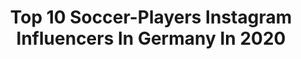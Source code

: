 ---
title: Top 10 Soccer-Players Instagram Influencers In Germany In 2020
description: >-
  Find top soccer-players Instagram influencers in Germany in 2020. Most popular hashtags: #football #soccer #bundesliga.
platform: Instagram
hits: 22
text_top: Analyze the top-rated Instagram influencers on inBeat.
text_bottom: inBeat has 22 Instagram influencers like this in Germany for you to work with.
profiles:
  - username: "marvinmehlem6"
    fullname: >-
      Marvin Mehlem
    bio: >-
      Soccer player for SV Darmstadt 98 🔵⚪️
    location: "Germany"
    followers: 8984
    engagement: 1276
    commentsToLikes: 0.010970
    id: ckap30e2y13ld0i7825zdlz7k
    verified: true
    hashtags: "#ngu, #ago"
  - username: "tayganegehankaplan64"
    fullname: >-
      Taygan Kaplan T E K 64
    bio: >-
      Name: @tayganegehankaplan64 👦🏻 Profession: Youth Soccer Player DSC99 ⚽️ official account 🥅 #tek64 Tiger 🐅🧿 #düsseldorf #ratingen #uerdingen #uşak
    location: "Germany"
    followers: 2416
    engagement: 636
    commentsToLikes: 0.041294
    id: ck9wej65nkias0j783qlt3lwc
    verified: false
    hashtags: "#sport, #laliga, #du, #milano"
  - username: "jan_mauersberger"
    fullname: >-
      Jan Mauersberger
    bio: >-
      💥 marketing at @tsv1860 🎙 commentator #löwenradio & host #löwenpodcast ⚽️ former pro soccer player 📚 media & communication 🏡 based in #munich
    location: "Germany"
    followers: 9134
    engagement: 618
    commentsToLikes: 0.012298
    id: ck0ty3su6li7o0i19txgvyxd0
    verified: false
    hashtags: "#fun, #monacomauer, #radio, #webradio"
  - username: "laurafreigang"
    fullname: >-
      Laura Freigang
    bio: >-
      pro soccer player for @1.ffcfrankfurt eat yo veggies
    location: "Germany"
    followers: 8337
    engagement: 1340
    commentsToLikes: 0.017259
    id: ck5pwq7e6o1oa0i11osgonk7i
    verified: true
    hashtags: "#sundays, #score, #underdog, #trainingslager"
  - username: "felixcasa"
    fullname: >-
      Felix
    bio: >-
      freekickerz member @teamfk tiktok: felixcasa 450k + soccerplayer | sportsman | content creator brand ambassador @soschmeckterfolg ——————————————
    location: "Germany"
    followers: 30331
    engagement: 1656
    commentsToLikes: 0.025698
    id: ck5hnb6xtnhrw0i11q0pgjsbk
    verified: true
    hashtags: "#funny, #soccer, #werbung, #football"
  - username: "thisismiri__"
    fullname: >-
      Miri ⚡️🏋🏽‍♀️⚽️🏃‍♀️
    bio: >-
      Personaltraining & Groupfitness Soccerplayer & Athletictrainer ⚽️ Bootcamps in Frankfurt 📍 Sportscience 👩‍🎓 @myproteinde [-32% mit Mirimyp] ⬇️
    location: "Germany"
    followers: 126238
    engagement: 208
    commentsToLikes: 0.030875
    id: ckaoycj9rgxsv0i788b0va8ev
    verified: false
    hashtags: "#fitfamgermany, #girlswholift, #prettylittleiiinspo, #gym"
  - username: "_fotoni"
    fullname: >-
      Toni Rohmann
    bio: >-
      📍 Rostock - Berlin 📸 @toni_rohmann 📸 @hansarostock 🗞 Zum Artikel.⤵️
    location: "Germany"
    followers: 9703
    engagement: 1184
    commentsToLikes: 0.005918
    id: ck0vxb4yuy1ja0i19kf2080gm
    verified: false
    hashtags: "#mv, #ostsee, #fussball, #fch"
  - username: "samirasamii_official_page"
    fullname: >-
      Dr. Samira Samii - دكتر سميعى
    bio: >-
      Dr. MBA-Sportmanagement Ambassador @p_mertesacker Foundation Woman of the year 2012/2014/2017 Fashion Icon 2017,2018,2019 Charity Lady All Posts ©️
    location: "Germany"
    followers: 1086791
    engagement: 190
    commentsToLikes: 0.000000
    id: ck5zymm7za57j0i14oqec5xej
    verified: true
    hashtags: "#soccerworld, #beauty, #samirasamii, #soccerlife"
  - username: "frey_michi"
    fullname: >-
      MICHI FREY
    bio: >-
      Management: @soccer.mondial Football player for @fenerbahce
    location: "Germany"
    followers: 290075
    engagement: 293
    commentsToLikes: 0.022797
    id: ck0ubx6xffgmn0i19dpsmfzm0
    verified: true
    hashtags: "#derclublebt, #immerweiternachvorn, #fcn"
  - username: "moanesdabbur"
    fullname: >-
      Moanes Dabbur
    bio: >-
      Professional football player of @tsghoffenheim ⚽️ Management: @soccer.mondial 💼 & @nim.group 💼 #Familyfirst ثقة في الله نجاح☝🏻
    location: "Germany"
    followers: 124269
    engagement: 785
    commentsToLikes: 0.010214
    id: ck5hm7m1elglz0i11yuvuxc3c
    verified: true
    hashtags: "#blackouttuesday, #1stanniversary, #22, #20"
---